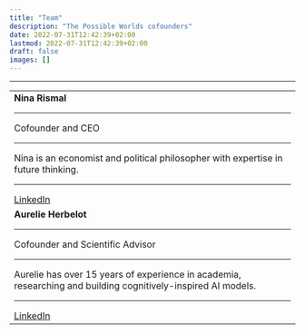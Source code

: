 ```yaml
---
title: "Team"
description: "The Possible Worlds cofounders"
date: 2022-07-31T12:42:39+02:00
lastmod: 2022-07-31T12:42:39+02:00
draft: false
images: []
---
```


<table>
<tr>
<td width='50%'>
<b>Nina Rismal</b>
<hr>
Cofounder and CEO
<hr>
Nina is an economist and political philosopher with expertise in future thinking.
<hr>
<a href='https://www.linkedin.com/in/ninarismal/'>LinkedIn</a>
</td> 

<hr>

<tr>
<td width='50%'>
<b>Aurelie Herbelot</b>
<hr>
Cofounder and Scientific Advisor
<hr>
Aurelie has over 15 years of experience in academia, researching and building cognitively-inspired AI models.
<hr>
<a href='https://www.linkedin.com/in/aurelieherbelot/'>LinkedIn</a>
</td> 

